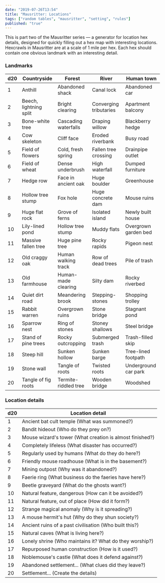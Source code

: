 ```yaml
---
date: "2019-07-26T13:54"
title: "Mausritter: Locations"
tags: ["random tables", "mausritter", "setting", "rules"]
published: "true"
---
```


This is part two of the Mausritter series — a generator for location hex details, designed for quickly filling out a hex map with interesting locations. Hexcrawls in Mausritter are at a scale of 1 mile per hex. Each hex should contain one obvious landmark with an interesting detail.

<table-roller table="landmarks,twists" buttons='[
["Countryside", {
    "Hex type": "Countryside ",
    "Landmark": "Countryside",
    "Detail": "Location detail"
}],
["Forest", {
    "Hex type": "Forest ",
    "Landmark": "Forest",
    "Detail": "Location detail"
}],
["River", {
    "Hex type": "River ",
    "Landmark": "River",
    "Detail": "Location detail"
}],
["Human", {
    "Hex type": "Human town ",
    "Landmark": "Human town",
    "Detail": "Location detail"
}]
]' data='{
    "Type": ["Countryside", "Countryside", "Forest", "Forest", "River", "Human town"]
}'></table-roller>

### Landmarks

<div data-table-marker="landmarks"></div>

|d20|Countryside            |Forest                            |River                                  |Human town          |
|---|-----------------------|----------------------------------|---------------------------------------|--------------------|
|1  |Anthill                |Abandoned shack                   |Canal lock                             |Abandoned car       |
|2  |Beech, lightning split |Bright clearing                   |Converging tributaries                 |Apartment balcony   |
|3  |Bone-white tree        |Cascading waterfalls              |Draping willow                         |Blackberry hedge    |
|4  |Cow skeleton           |Cliff face                        |Eroded riverbank                       |Busy road           |
|5  |Field of flowers       |Cold, fresh spring                |Fallen tree crossing                   |Drainpipe outlet    |
|6  |Field of wheat         |Dense underbrush                  |High waterfall                         |Dumped furniture    |
|7  |Hedge row              |Face in ancient oak               |Huge boulder                           |Greenhouse          |
|8  |Hollow tree stump      |Fox hole                          |Huge concrete dam                      |Mouse ruins         |
|9  |Huge flat rock         |Grove of ferns                    |Isolated island                        |Newly built house   |
|10 |Lily-lined pond        |Hollow tree stump                 |Muddy flats                            |Overgrown garden bed|
|11 |Massive fallen tree    |Huge pine tree                    |Rocky rapids                           |Pigeon nest         |
|12 |Old craggy oak         |Human walking track               |Row of dead trees                      |Pile of trash       |
|13 |Old farmhouse          |Human-made clearing               |Silty dam                              |Rocky riverbed      |
|14 |Quiet dirt road        |Meandering brook                  |Stepping-stones                        |Shopping trolley    |
|15 |Rabbit warren          |Overgrown ruins                   |Stone bridge                           |Stagnant pond       |
|16 |Sparrow nest           |Ring of stones                    |Stoney shallows                        |Steel bridge        |
|17 |Stand of pine trees    |Rocky outcropping                 |Submerged trash                        |Trash-filled skip   |
|18 |Steep hill             |Sunken hollow                     |Sunken barge                           |Tree-lined footpath |
|19 |Stone wall             |Tangle of roots                   |Twisted roots                          |Underground car park|
|20 |Tangle of fig roots    |Termite-riddled tree              |Wooden bridge                          |Woodshed            |

### Location details

<div data-table-marker="twists"></div>

|d20|Location detail         |
|---|-----------------------|
|1  |Ancient bat cult temple (What was summoned?)|
|2  |Bandit hideout (Who do they prey on?)|
|3  |Mouse wizard's tower (What creation is almost finished?)|
|4  |Completely lifeless (What disaster has occurred?)|
|5  |Regularly used by humans (What do they do here?)|
|6  |Friendly mouse roadhouse (What is in the basement?)|
|7  |Mining outpost (Why was it abandoned?)|
|8  |Faerie ring (What business do the faeries have here?)|
|9  |Beetle graveyard (What do the ghosts want?)|
|10 |Natural feature, dangerous (How can it be avoided?)|
|11 |Natural feature, out of place (How did it form?)|
|12 |Strange magical anomaly (Why is it spreading?)|
|13 |A mouse hermit's hut (Why do they shun society?)|
|14 |Ancient ruins of a past civilisation (Who built this?)|
|15 |Natural caves (What is living here?) |
|16 |Lonely shrine (Who maintains it? What do they worship?)|
|17 |Repurposed human construction (How is it used?)|
|18 |Noblemouse's castle (What does it defend against?)|
|19 |Abandoned settlement... (What clues did they leave?)|
|20 |Settlement... (Create the details)|
